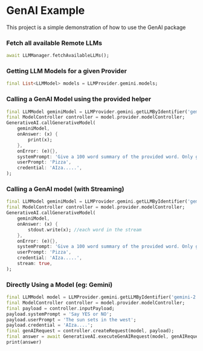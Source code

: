 # GenAI Example

This project is a simple demonstration of how to use the GenAI package

### Fetch all available Remote LLMs
```dart
await LLMManager.fetchAvailableLLMs();
```

### Getting LLM Models for a given Provider
```dart
final List<LLMModel> models = LLMProvider.gemini.models;
```

### Calling a GenAI Model using the provided helper
```dart
final LLMModel geminiModel = LLMProvider.gemini.getLLMByIdentifier('gemini-2.0-flash');
final ModelController controller = model.provider.modelController;
GenerativeAI.callGenerativeModel(
    geminiModel,
    onAnswer: (x) {
        print(x);
    },
    onError: (e){},
    systemPrompt: 'Give a 100 word summary of the provided word. Only give the answer',
    userPrompt: 'Pizza',
    credential: 'AIza.....',
);
```

### Calling a GenAI model (with Streaming)
```dart
final LLMModel geminiModel = LLMProvider.gemini.getLLMByIdentifier('gemini-2.0-flash');
final ModelController controller = model.provider.modelController;
GenerativeAI.callGenerativeModel(
    geminiModel,
    onAnswer: (x) {
        stdout.write(x); //each word in the stream
    },
    onError: (e){},
    systemPrompt: 'Give a 100 word summary of the provided word. Only give the answer',
    userPrompt: 'Pizza',
    credential: 'AIza.....',
    stream: true,
);
```

### Directly Using a Model (eg: Gemini)
```dart
final LLMModel model = LLMProvider.gemini.getLLMByIdentifier('gemini-2.0-flash');
final ModelController controller = model.provider.modelController;
final payload = controller.inputPayload;
payload.systemPrompt = 'Say YES or NO';
payload.userPrompt = 'The sun sets in the west';
payload.credential = 'AIza....';
final genAIRequest = controller.createRequest(model, payload);
final answer = await GenerativeAI.executeGenAIRequest(model, genAIRequest);
print(answer)
```